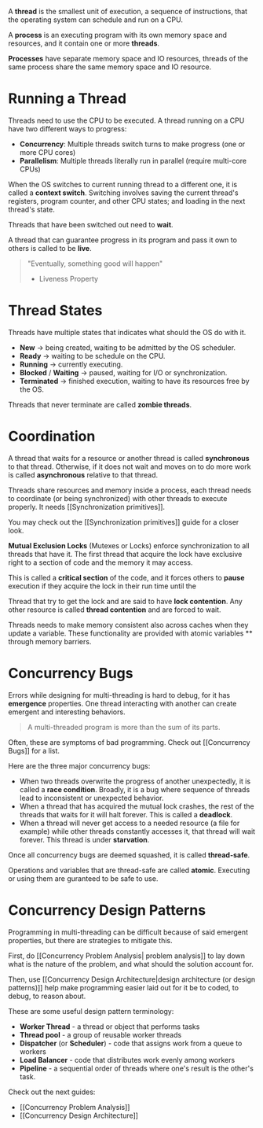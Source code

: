 A **thread** is the smallest unit of execution, a sequence of instructions, that the operating system can schedule and run on a CPU.

A **process** is an executing program with its own memory space and resources, and it contain one or more **threads**.

**Processes** have separate memory space and IO resources, threads of the same process share the same memory space and IO resource.

# Running a Thread

Threads need to use the CPU to be executed. A thread running on a CPU have two different ways to progress:
- **Concurrency**: Multiple threads switch turns to make progress (one or more CPU cores)
- **Parallelism**: Multiple threads literally run in parallel (require multi-core CPUs)

When the OS switches to current running thread to a different one, it is called a **context switch**. Switching involves saving the current thread's registers, program counter, and other CPU states; and loading in the next thread's state.

Threads that have been switched out need to **wait**.

A thread that can guarantee progress in its program and pass it own to others is called to be **live**.

> "Eventually, something good will happen"
>  - Liveness Property

# Thread States

Threads have multiple states that indicates what should the OS do with it.

- **New** -> being created, waiting to be admitted by the OS scheduler.
- **Ready** -> waiting to be schedule on the CPU.
- **Running** -> currently executing.
- **Blocked** / **Waiting** -> paused, waiting for I/O or synchronization.
- **Terminated** -> finished execution, waiting to have its resources free by the OS.

Threads that never terminate are called **zombie threads**.

# Coordination

A thread that waits for a resource or another thread is called **synchronous** to that thread. Otherwise, if it does not wait and moves on to do more work is called **asynchronous** relative to that thread.

Threads share resources and memory inside a process, each thread needs to coordinate (or being synchronized) with other threads to execute properly. It needs [[Synchronization primitives]]. 

You may check out the [[Synchronization primitives]] guide for a closer look. 

**Mutual Exclusion Locks** (Mutexes or Locks) enforce synchronization to all threads that have it. The first thread that acquire the lock have exclusive right to a section of code and the memory it may access. 

This is called a **critical section** of the code, and it forces others to **pause** execution if they acquire the lock in their run time until the 

Thread that try to get the lock and are said to have **lock contention**. Any other resource is called **thread contention** and are forced to wait.

Threads needs to make memory consistent also across caches when they update a variable. These functionality are provided with atomic variables ** through memory barriers.

# Concurrency Bugs

Errors while designing for multi-threading is hard to debug, for it has **emergence** properties. One thread interacting with another can create emergent and interesting behaviors.

> A multi-threaded program is more than the sum of its parts.

Often, these are symptoms of bad programming. Check out [[Concurrency Bugs]] for a list. 

Here are the three major concurrency bugs:
- When two threads overwrite the progress of another unexpectedly, it is called a **race condition**.  Broadly, it is a bug where sequence of threads lead to inconsistent or unexpected behavior.
- When a thread that has acquired the mutual lock crashes, the rest of the threads that waits for it will halt forever. This is called a **deadlock**. 
- When a thread will never get access to a needed resource (a file for example) while other threads constantly accesses it, that thread will wait forever. This thread is under **starvation**. 

Once all concurrency bugs are deemed squashed, it is called **thread-safe**. 

Operations and variables that are thread-safe are called **atomic**. Executing or using them are guranteed to be safe to use.

# Concurrency Design Patterns

Programming in multi-threading can be difficult because of said emergent properties, but there are strategies to mitigate this.

First, do [[Concurrency Problem Analysis| problem analysis]] to lay down what is the nature of the problem, and what should the solution account for.

Then, use [[Concurrency Design Architecture|design architecture (or design patterns)]] help make programming easier laid out for it be to coded, to debug, to reason about. 

These are some useful design pattern terminology:
- **Worker Thread** - a thread or object that performs tasks
- **Thread pool** - a group of reusable worker threads
- **Dispatcher** (or **Scheduler**) - code that assigns work from a queue to workers
- **Load Balancer** - code that distributes work evenly among workers
- **Pipeline** - a sequential order of threads where one's result is the other's task.

Check out the next guides:
- [[Concurrency Problem Analysis]]
- [[Concurrency Design Architecture]]
